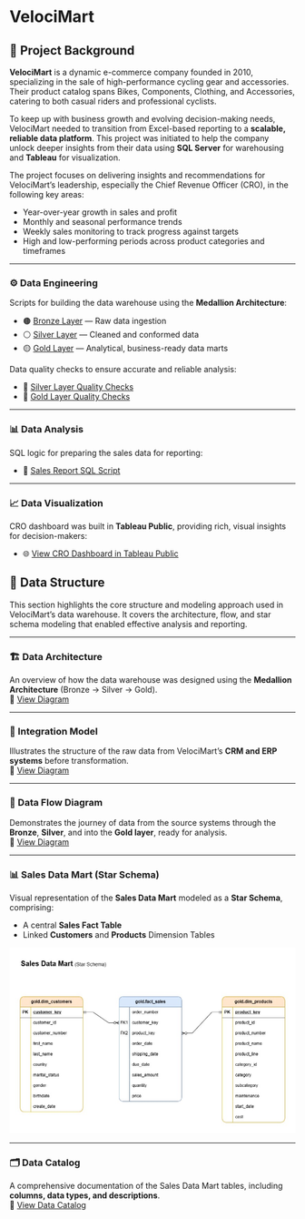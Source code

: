 # VelociMart

## 📘 Project Background

**VelociMart** is a dynamic e-commerce company founded in 2010, specializing in the sale of high-performance cycling gear and accessories. Their product catalog spans Bikes, Components, Clothing, and Accessories, catering to both casual riders and professional cyclists.

To keep up with business growth and evolving decision-making needs, VelociMart needed to transition from Excel-based reporting to a **scalable, reliable data platform**. This project was initiated to help the company unlock deeper insights from their data using **SQL Server** for warehousing and **Tableau** for visualization.

The project focuses on delivering insights and recommendations for VelociMart’s leadership, especially the Chief Revenue Officer (CRO), in the following key areas:

- Year-over-year growth in sales and profit  
- Monthly and seasonal performance trends  
- Weekly sales monitoring to track progress against targets  
- High and low-performing periods across product categories and timeframes  

---

### ⚙️ Data Engineering

Scripts for building the data warehouse using the **Medallion Architecture**:

- 🟤 [Bronze Layer](scripts/bronze) — Raw data ingestion  
- ⚪ [Silver Layer](scripts/silver) — Cleaned and conformed data  
- 🟡 [Gold Layer](scripts/gold) — Analytical, business-ready data marts  

Data quality checks to ensure accurate and reliable analysis:

- 🧪 [Silver Layer Quality Checks](tests/quality_checks_silver.sql)  
- 🧪 [Gold Layer Quality Checks](tests/quality_checks_gold.sql)

---

### 📊 Data Analysis

SQL logic for preparing the sales data for reporting:

- 📄 [Sales Report SQL Script](scripts/reports/sales_report.sql)

---

### 📈 Data Visualization

CRO dashboard was built in **Tableau Public**, providing rich, visual insights for decision-makers:

- 🌐 [View CRO Dashboard in Tableau Public](https://public.tableau.com/shared/HBWCH3TXQ?:display_count=n&:origin=viz_share_link)

## 🧱 Data Structure

This section highlights the core structure and modeling approach used in VelociMart’s data warehouse. It covers the architecture, flow, and star schema modeling that enabled effective analysis and reporting.

---

### 🏗️ Data Architecture

An overview of how the data warehouse was designed using the **Medallion Architecture** (Bronze → Silver → Gold).  
📎 [View Diagram](docs/Data%20Architecture.jpg)

---

### 🔗 Integration Model

Illustrates the structure of the raw data from VelociMart’s **CRM and ERP systems** before transformation.  
📎 [View Diagram](docs/Integration_Model.jpg)

---

### 🔄 Data Flow Diagram

Demonstrates the journey of data from the source systems through the **Bronze**, **Silver**, and into the **Gold layer**, ready for analysis.  
📎 [View Diagram](docs/Data%20Flow%20Diagram.jpg)

---

### 📊 Sales Data Mart (Star Schema)

Visual representation of the **Sales Data Mart** modeled as a **Star Schema**, comprising:
- A central **Sales Fact Table**
- Linked **Customers** and **Products** Dimension Tables

![Sales Data Mart](docs/Sales%20Data%20Mart.jpg)

---

### 🗂️ Data Catalog

A comprehensive documentation of the Sales Data Mart tables, including **columns, data types, and descriptions**.  
📎 [View Data Catalog](docs/data_catalog.md)
